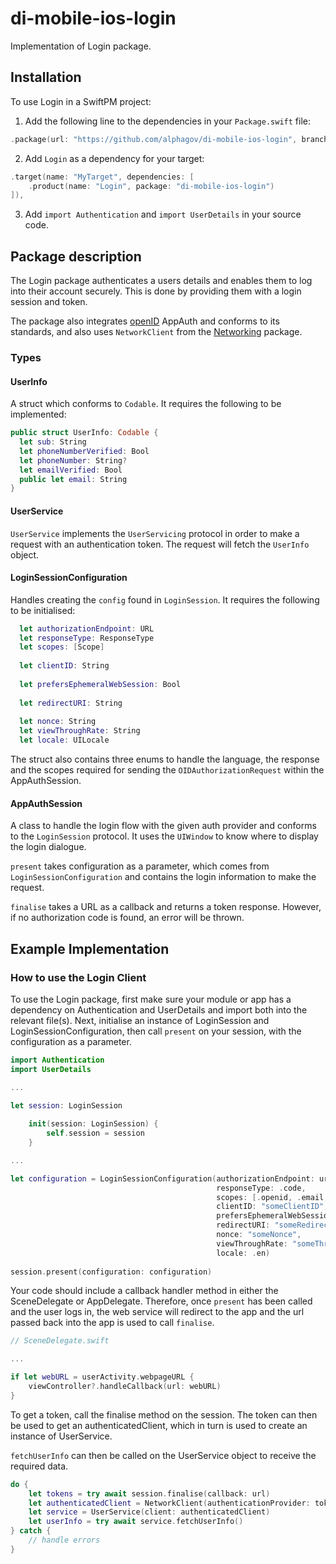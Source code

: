 # di-mobile-ios-login

Implementation of Login package.

## Installation

To use Login in a SwiftPM project:

1. Add the following line to the dependencies in your `Package.swift` file:

```swift
.package(url: "https://github.com/alphagov/di-mobile-ios-login", branch: "main"),
```

2. Add `Login` as a dependency for your target:

```swift
.target(name: "MyTarget", dependencies: [
    .product(name: "Login", package: "di-mobile-ios-login")
]),
```

3. Add `import Authentication` and `import UserDetails` in your source code.

## Package description

The Login package authenticates a users details and enables them to log into their account securely. This is done by providing them with a login session and token.

The package also integrates [openID](https://openid.net/developers/how-connect-works/) AppAuth and conforms to its standards, and also uses `NetworkClient` from the [Networking](https://github.com/alphagov/di-mobile-ios-networking) package.

### Types

#### UserInfo

A struct which conforms to `Codable`. It requires the following to be implemented:

```swift
public struct UserInfo: Codable {
  let sub: String
  let phoneNumberVerified: Bool
  let phoneNumber: String?
  let emailVerified: Bool
  public let email: String
}
```

#### UserService

`UserService` implements the `UserServicing` protocol in order to make a request with an authentication token. The request will fetch the `UserInfo` object.

#### LoginSessionConfiguration

Handles creating the `config` found in `LoginSession`. It requires the following to be initialised:

```swift
  let authorizationEndpoint: URL
  let responseType: ResponseType
  let scopes: [Scope]
   
  let clientID: String
   
  let prefersEphemeralWebSession: Bool
   
  let redirectURI: String
   
  let nonce: String
  let viewThroughRate: String
  let locale: UILocale
```

The struct also contains three enums to handle the language, the response and the scopes required for sending the `OIDAuthorizationRequest` within the AppAuthSession. 

#### AppAuthSession

A class to handle the login flow with the given auth provider and conforms to the `LoginSession` protocol. It uses the `UIWindow` to know where to display the login dialogue.

`present` takes configuration as a parameter, which comes from `LoginSessionConfiguration` and contains the login information to make the request. 

`finalise` takes a URL as a callback and returns a token response. However, if no authorization code is found, an error will be thrown.

## Example Implementation

### How to use the Login Client

To use the Login package, first make sure your module or app has a dependency on Authentication and UserDetails and import both into the relevant file(s). Next, initialise an instance of LoginSession and LoginSessionConfiguration, then call `present` on your session, with the configuration as a parameter.

```swift
import Authentication
import UserDetails

...

let session: LoginSession
    
    init(session: LoginSession) {
        self.session = session
    }

...

let configuration = LoginSessionConfiguration(authorizationEndpoint: url,
                                              responseType: .code,
                                              scopes: [.openid, .email, .phone,            .offline_access],
                                              clientID: "someClientID",
                                              prefersEphemeralWebSession: true,
                                              redirectURI: "someRedirectURI",
                                              nonce: "someNonce",
                                              viewThroughRate: "someThroughRate",
                                              locale: .en)
                                              
session.present(configuration: configuration)

```

Your code should include a callback handler method in either the SceneDelegate or AppDelegate. Therefore, once `present` has been called and the user logs in, the web service will redirect to the app and the url passed back into the app is used to call `finalise`.

```swift
// SceneDelegate.swift

...

if let webURL = userActivity.webpageURL {
    viewController?.handleCallback(url: webURL)
}

```

To get a token, call the finalise method on the session. The token can then be used to get an authenticatedClient, which in turn is used to create an instance of UserService.

`fetchUserInfo` can then be called on the UserService object to receive the required data.

```swift
do {
    let tokens = try await session.finalise(callback: url)
    let authenticatedClient = NetworkClient(authenticationProvider: tokens)
    let service = UserService(client: authenticatedClient)
    let userInfo = try await service.fetchUserInfo()
} catch {
    // handle errors
}
                
```
